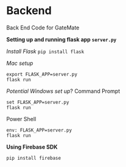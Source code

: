 # Backend
Back End Code for GateMate


**Setting up and running flask app `server.py`**

*Install Flask*
`pip install flask`



*Mac setup*
```
export FLASK_APP=server.py
flask run
```
*Potential Windows set up*?
Command Prompt
```
set FLASK_APP=server.py
flask run
```
Power Shell
```
env: FLASK_APP=server.py
flask run
```

**Using Firebase SDK**
```
pip install firebase
```




